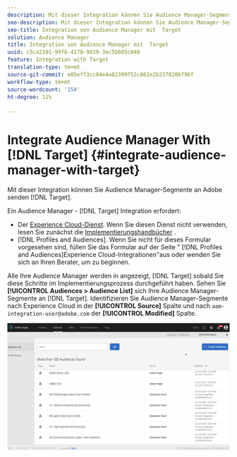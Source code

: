 ```yaml
---
description: Mit dieser Integration können Sie Audience Manager-Segmente an die Zielgruppe senden.
seo-description: Mit dieser Integration können Sie Audience Manager-Segmente an die Zielgruppe senden.
seo-title: Integration von Audience Manager mit  Target
solution: Audience Manager
title: Integration von Audience Manager mit  Target
uuid: c5ca2101-99fb-4178-9839-3ec5b605c040
feature: Integration with Target
translation-type: tm+mt
source-git-commit: e05eff3cc04e4a82399752c862e2b2370286f96f
workflow-type: tm+mt
source-wordcount: '154'
ht-degree: 11%

---
```



# Integrate Audience Manager With [!DNL Target] {#integrate-audience-manager-with-target}

Mit dieser Integration können Sie Audience Manager-Segmente an Adobe senden [!DNL Target].

Ein Audience Manager - [!DNL Target] Integration erfordert:

* Der [Experience Cloud-Dienst](https://docs.adobe.com/content/help/de-DE/id-service/using/home.html). Wenn Sie diesen Dienst nicht verwenden, lesen Sie zunächst die [Implementierungshandbücher](https://docs.adobe.com/content/help/en/id-service/using/implementation/implementation-guides.html) .
* [!DNL Profiles and Audiences]. Wenn Sie nicht für dieses Formular vorgesehen sind, füllen Sie das Formular auf der Seite &quot; [!DNL Profiles and Audiences]Experience Cloud-Integrationen&quot;aus [](https://adobe.allegiancetech.com/cgi-bin/qwebcorporate.dll?idx=X8SVES) oder wenden Sie sich an Ihren Berater, um zu beginnen.

Alle Ihre Audience Manager werden in angezeigt, [!DNL Target] sobald Sie diese Schritte im Implementierungsprozess durchgeführt haben. Sehen Sie **[!UICONTROL Audiences > Audience List]** sich Ihre Audience Manager-Segmente an [!DNL Target]. Identifizieren Sie Audience Manager-Segmente nach Experience Cloud in der **[!UICONTROL Source]** Spalte und nach `aam-integration-user@adobe.com` der **[!UICONTROL Modified]** Spalte.

![](../assets/target.png)